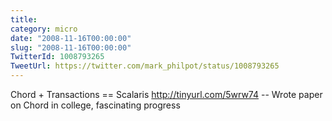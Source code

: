 ```yaml
---
title: 
category: micro
date: "2008-11-16T00:00:00"
slug: "2008-11-16T00:00:00"
TwitterId: 1008793265
TweetUrl: https://twitter.com/mark_philpot/status/1008793265
---
```


Chord + Transactions == Scalaris http://tinyurl.com/5wrw74 -- Wrote paper on
Chord in college, fascinating progress
